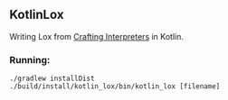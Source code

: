 ## KotlinLox

Writing Lox from [Crafting Interpreters](http://craftinginterpreters.com/contents.html) in Kotlin.

### Running:
```
./gradlew installDist
./build/install/kotlin_lox/bin/kotlin_lox [filename]
```
